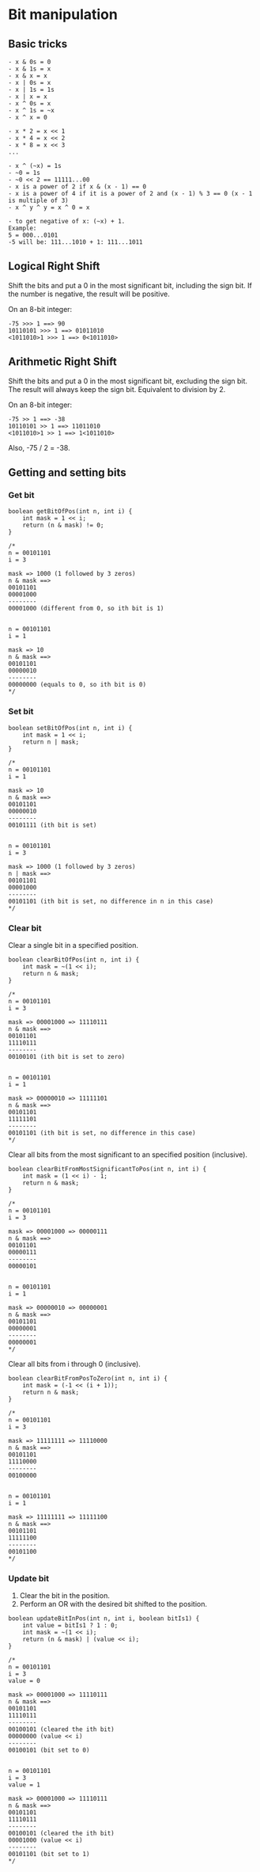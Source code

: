 # Bit manipulation


## Basic tricks
```
- x & 0s = 0
- x & 1s = x
- x & x = x
- x | 0s = x
- x | 1s = 1s
- x | x = x
- x ^ 0s = x
- x ^ 1s = ~x
- x ^ x = 0

- x * 2 = x << 1
- x * 4 = x << 2
- x * 8 = x << 3
...

- x ^ (~x) = 1s
- ~0 = 1s
- ~0 << 2 == 11111...00
- x is a power of 2 if x & (x - 1) == 0
- x is a power of 4 if it is a power of 2 and (x - 1) % 3 == 0 (x - 1 is multiple of 3)
- x ^ y ^ y = x ^ 0 = x

- to get negative of x: (~x) + 1. 
Example: 
5 = 000...0101
-5 will be: 111...1010 + 1: 111...1011
```

## Logical Right Shift

Shift the bits and put a 0 in the most significant bit, including the sign bit. If the number is negative, the result will be positive.

On an 8-bit integer:
```
-75 >>> 1 ==> 90
10110101 >>> 1 ==> 01011010
<1011010>1 >>> 1 ==> 0<1011010>
```

## Arithmetic Right Shift

Shift the bits and put a 0 in the most significant bit, excluding the sign bit. The result will always keep the sign bit. Equivalent to division by 2.

On an 8-bit integer:
```
-75 >> 1 ==> -38
10110101 >> 1 ==> 11011010
<1011010>1 >> 1 ==> 1<1011010>
```

Also, -75 / 2 = -38.

## Getting and setting bits

### Get bit
```
boolean getBitOfPos(int n, int i) {
    int mask = 1 << i;
    return (n & mask) != 0;
}

/*
n = 00101101
i = 3

mask => 1000 (1 followed by 3 zeros)
n & mask ==>
00101101
00001000
--------
00001000 (different from 0, so ith bit is 1)


n = 00101101
i = 1

mask => 10
n & mask ==>
00101101
00000010
--------
00000000 (equals to 0, so ith bit is 0)
*/
```

### Set bit
```
boolean setBitOfPos(int n, int i) {
    int mask = 1 << i;
    return n | mask;
}

/*
n = 00101101
i = 1

mask => 10
n & mask ==>
00101101
00000010
--------
00101111 (ith bit is set)


n = 00101101
i = 3

mask => 1000 (1 followed by 3 zeros)
n | mask ==>
00101101
00001000
--------
00101101 (ith bit is set, no difference in n in this case)
*/
``````

### Clear bit

Clear a single bit in a specified position.
```
boolean clearBitOfPos(int n, int i) {
    int mask = ~(1 << i);
    return n & mask;
}

/*
n = 00101101
i = 3

mask => 00001000 => 11110111
n & mask ==>
00101101
11110111
--------
00100101 (ith bit is set to zero)


n = 00101101
i = 1

mask => 00000010 => 11111101
n & mask ==> 
00101101
11111101
--------
00101101 (ith bit is set, no difference in this case)
*/
``````

Clear all bits from the most significant to an specified position (inclusive).
```
boolean clearBitFromMostSignificantToPos(int n, int i) {
    int mask = (1 << i) - 1;
    return n & mask;
}

/*
n = 00101101
i = 3

mask => 00001000 => 00000111
n & mask ==>
00101101
00000111
--------
00000101


n = 00101101
i = 1

mask => 00000010 => 00000001
n & mask ==> 
00101101
00000001
--------
00000001
*/
``````

Clear all bits from i through 0 (inclusive).
```
boolean clearBitFromPosToZero(int n, int i) {
    int mask = (-1 << (i + 1));
    return n & mask;
}

/*
n = 00101101
i = 3

mask => 11111111 => 11110000
n & mask ==>
00101101
11110000
--------
00100000


n = 00101101
i = 1

mask => 11111111 => 11111100
n & mask ==> 
00101101
11111100
--------
00101100
*/
``````

### Update bit

1. Clear the bit in the position.
2. Perform an OR with the desired bit shifted to the position.

```
boolean updateBitInPos(int n, int i, boolean bitIs1) {
    int value = bitIs1 ? 1 : 0;
    int mask = ~(1 << i);
    return (n & mask) | (value << i);
}

/*
n = 00101101
i = 3
value = 0

mask => 00001000 => 11110111
n & mask ==>
00101101
11110111
--------
00100101 (cleared the ith bit)
00000000 (value << i)
--------
00100101 (bit set to 0)


n = 00101101
i = 3
value = 1

mask => 00001000 => 11110111
n & mask ==>
00101101
11110111
--------
00100101 (cleared the ith bit)
00001000 (value << i)
--------
00101101 (bit set to 1)
*/
``````